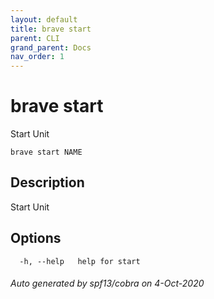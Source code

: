 ```yaml
---
layout: default
title: brave start
parent: CLI
grand_parent: Docs
nav_order: 1
---
```


# brave start

Start Unit

```
brave start NAME
```

## Description

Start Unit

## Options

```
  -h, --help   help for start
```

###### Auto generated by spf13/cobra on 4-Oct-2020
